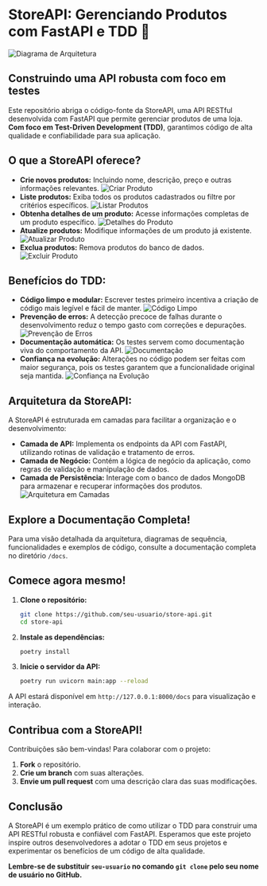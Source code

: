 # StoreAPI: Gerenciando Produtos com FastAPI e TDD 🚀

![Diagrama de Arquitetura](https://www.freecodecamp.org/news/content/images/2021/06/rest-api-architecture.png)

## Construindo uma API robusta com foco em testes

Este repositório abriga o código-fonte da StoreAPI, uma API RESTful desenvolvida com FastAPI que permite gerenciar produtos de uma loja. **Com foco em Test-Driven Development (TDD)**, garantimos código de alta qualidade e confiabilidade para sua aplicação.

## O que a StoreAPI oferece?

- **Crie novos produtos:** Incluindo nome, descrição, preço e outras informações relevantes.
  ![Criar Produto](https://www.shutterstock.com/image-vector/add-button-plus-sign-icon-vector-2011443885)
- **Liste produtos:** Exiba todos os produtos cadastrados ou filtre por critérios específicos.
  ![Listar Produtos](https://www.shutterstock.com/image-vector/list-icon-vector-illustration-flat-style-1438643575)
- **Obtenha detalhes de um produto:** Acesse informações completas de um produto específico.
  ![Detalhes do Produto](https://www.shutterstock.com/image-vector/information-icon-vector-sign-symbol-1003768784)
- **Atualize produtos:** Modifique informações de um produto já existente.
  ![Atualizar Produto](https://www.shutterstock.com/image-vector/update-icon-refresh-symbol-arrow-circle-1081419759)
- **Exclua produtos:**  Remova produtos do banco de dados.
  ![Excluir Produto](https://www.shutterstock.com/image-vector/delete-trash-can-icon-vector-illustration-flat-style-1103865526)

## Benefícios do TDD:

- **Código limpo e modular:** Escrever testes primeiro incentiva a criação de código mais legível e fácil de manter.
  ![Código Limpo](https://www.shutterstock.com/image-vector/clean-code-concept-illustration-programming-1990377245)
- **Prevenção de erros:** A detecção precoce de falhas durante o desenvolvimento reduz o tempo gasto com correções e depurações.
  ![Prevenção de Erros](https://www.shutterstock.com/image-vector/bug-icon-vector-illustration-1444028392)
- **Documentação automática:** Os testes servem como documentação viva do comportamento da API.
  ![Documentação](https://www.shutterstock.com/image-vector/document-icon-vector-illustration-flat-style-600103589)
- **Confiança na evolução:** Alterações no código podem ser feitas com maior segurança, pois os testes garantem que a funcionalidade original seja mantida.
  ![Confiança na Evolução](https://www.shutterstock.com/image-vector/continuous-integration-and-continuous-delivery-1788780612)

## Arquitetura da StoreAPI:

A StoreAPI é estruturada em camadas para facilitar a organização e o desenvolvimento:

- **Camada de API:** Implementa os endpoints da API com FastAPI, utilizando rotinas de validação e tratamento de erros.
- **Camada de Negócio:** Contém a lógica de negócio da aplicação, como regras de validação e manipulação de dados.
- **Camada de Persistência:** Interage com o banco de dados MongoDB para armazenar e recuperar informações dos produtos.
  ![Arquitetura em Camadas](https://www.freecodecamp.org/news/content/images/2021/06/rest-api-architecture.png)

## Explore a Documentação Completa!

Para uma visão detalhada da arquitetura, diagramas de sequência, funcionalidades e exemplos de código, consulte a documentação completa no diretório `/docs`.

## Comece agora mesmo!

1. **Clone o repositório:**

   ```bash
   git clone https://github.com/seu-usuario/store-api.git
   cd store-api
   ```

2. **Instale as dependências:**

   ```bash
   poetry install
   ```

3. **Inicie o servidor da API:**

   ```bash
   poetry run uvicorn main:app --reload
   ```

A API estará disponível em `http://127.0.0.1:8000/docs` para visualização e interação.

## Contribua com a StoreAPI!

Contribuições são bem-vindas! Para colaborar com o projeto:

1. **Fork** o repositório.
2. **Crie um branch** com suas alterações.
3. **Envie um pull request** com uma descrição clara das suas modificações.

## Conclusão

A StoreAPI é um exemplo prático de como utilizar o TDD para construir uma API RESTful robusta e confiável com FastAPI. Esperamos que este projeto inspire outros desenvolvedores a adotar o TDD em seus projetos e experimentar os benefícios de um código de alta qualidade.

**Lembre-se de substituir `seu-usuario` no comando `git clone` pelo seu nome de usuário no GitHub.**


